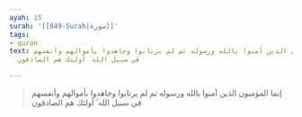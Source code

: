 ```yaml
---
ayah: 15
surah: '[[049-Surah|سورة]]'
tags:
- quran
text: إنما المؤمنون الذين آمنوا بالله ورسوله ثم لم يرتابوا وجاهدوا بأموالهم وأنفسهم
  في سبيل الله ۚ أولئك هم الصادقون

---
```

> إنما المؤمنون الذين آمنوا بالله ورسوله ثم لم يرتابوا وجاهدوا بأموالهم وأنفسهم في سبيل الله ۚ أولئك هم الصادقون
